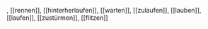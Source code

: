 , [[rennen]], [[hinterherlaufen]], [[warten]], [[zulaufen]], [[lauben]], [[laufen]], [[zustürmen]], [[flitzen]]